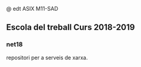 @ edt ASIX M11-SAD
## Escola del treball Curs 2018-2019

### net18

repositori per a serveis de xarxa.


